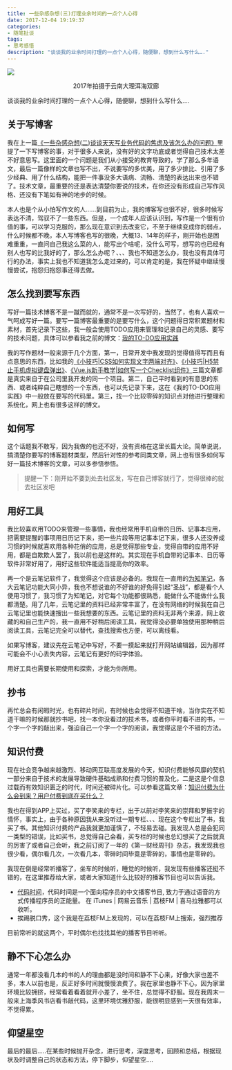 ```yaml
---
title: 一些杂感杂想(三)打理业余时间的一点个人心得
date: 2017-12-04 19:19:37
categories:
- 随笔扯谈
tags:
- 思考感悟
description: "谈谈我的业余时间打理的一点个人心得，随便聊，想到什么写什么…."
---
```

![](https://dunizb.b0.upaiyun.com/Photos/yunan/erhai.jpeg)
<div align="center">2017年拍摄于云南大理洱海双廊</div>

谈谈我的业余时间打理的一点个人心得，随便聊，想到什么写什么….

## 关于写博客

我在上一篇[《一些杂感杂想(二)谈谈天天写业务代码的焦虑及该怎么办的问题》](https://dunizb.com/2017/12/01/%E4%B8%80%E4%BA%9B%E6%9D%82%E6%84%9F%E6%9D%82%E6%83%B3/)里提了一下写博客的事，对于很多人来说，没有好的文字功底或者觉得自己技术太差不好意思写。这里面的一个问题是我们从小接受的教育导致的，学了那么多年语文，最后一篇像样的文章也写不出，不说要写的多优美，用了多少排比、引用了多少经典、用了什么结构，能把一件事没多大语病、流畅、清楚的表达出来也不错了。技术文章，最重要的还是表达清楚你要说的技术，在你还没有形成自己写作风格、还没有下笔如有神的地步的时候。

本人也是个从小怕写作文的人......到目前为止，我的博客写也很不好，很多时候写表达不清，驾驭不了一些东西。但是，一个成年人应该认识到，写作是一个很有价值的事，可以学习克服的，那么现在意识到去改变它，不至于继续变成你的弱点，什么时候都不晚，本人写博客也写的很晚，大概13、14年的样子，刚开始也是困难重重，一直问自己我这么菜的人，能写出个啥呢，没什么可写，想写的也已经有别人也写的比我好的了，那么怎么办呢？、、、我也不知道怎么办，我也没有具体可行的办法，事实上我也不知道我怎么走过来的，可以肯定的是，我在怀疑中继续慢慢尝试，抱怨归抱怨事还得去做。

## 怎么找到要写东西
写好一篇技术博客不是一蹴而就的，通常不是一次写好的，当然了，也有人喜欢一气呵成写好一篇。要写一篇博客最重要的是要写什么，这个问题得日常积累题材和素材，首先记录下这些，我一般会使用TODO应用来管理和记录自己的灵感、要写的技术问题，具体可以参看我之前的博文：[我的TO-DO应用实践](https://dunizb.com/2017/09/02/My-TO-DO-application-practice/)

我的写作题材一般来源于几个方面，第一，日常开发中我发现的觉得值得写而且有点意思的东西，比如我的[《小技巧|CSS如何实现文字两端对齐》](https://dunizb.com/2017/09/17/text-align-justify/)、[《小技巧|H5禁止手机虚拟键盘弹出》](https://dunizb.com/2017/09/24/disable-the-phone-virtual-keyboard-up/)、[《Vue.js新手教学|如何写一个Checklist组件》](https://dunizb.com/2017/11/18/Vue-checklist-components/)三篇文章都是真实来自于在公司里我开发的同一个项目。第二，自己平时看到的有意思的东西、或者纯粹自己瞎想的一个东西，也可以先记录下来，这在《我的TO-DO应用实践》中一般放在要写的代码里。第三，找一个比较零碎的知识点对他进行整理和系统化，网上也有很多这样的博文。

## 如何写

这个话题我不敢写，因为我做的也还不好，没有资格在这里长篇大论。简单说说，搞清楚你要写的博客题材类型，然后针对性的参考同类文章，网上也有很多如何写好一篇技术博客的文章，可以多参悟参悟。

> 提醒一下：刚开始不要到处去社区发，写在自己博客就行了，觉得很棒的就去社区发吧

## 用好工具
我比较喜欢用TODO来管理一些事情，我也经常用手机自带的日历、记事本应用，把需要提醒的事项用日历记下来，把一些片段等用记事本记下来，很多人还没养成习惯的时候就喜欢用各种花俏的应用，总是觉得那些专业，觉得自带的应用不好用，都是自欺欺人罢了，我以前也是这样的。其实现在手机自带的记事本、日历等软件非常好用了，用好这些软件能适当提高你的效率。

再一个是云笔记软件了，我觉得这个应该是必备的。我现在一直用的[为知笔记](http://www.wiz.cn/)，各大云笔记功能大同小异，我也不想说谁的不好谁的好免得引起“圣战”，都是看个人使用习惯了，我习惯了为知笔记，对它每个功能都很熟悉，能做什么不能做什么我都清楚。用了几年，云笔记里的资料已经非常丰富了，在没有网络的时候我在自己云笔记里也能快速搜出一些我想要的东西。云笔记里的资料无非两个来源，网上收藏的和自己生产的，我一直用不好稍后阅读工具，我觉得没必要单独使用那种稍后阅读工具，云笔记完全可以替代，查找搜索也方便，可以离线看。

如果写博客，建议先在云笔记中写好，不要一摸起来就打开网站编辑器，因为那样可能会不小心丢失内容，云笔记有更好的码字体验。

用好工具也需要长期使用和探索，才能为你所用。

## 抄书

再忙总会有闲暇时光，也有碎片时间，有时候也会觉得不知道干啥，当你实在不知道干嘛的时候那就抄书吧，找一本你没看过的技术书，或者你平时看不进的书，一个字一个字的敲出来，强迫自己一个字一个字的阅读，我觉得这是个不错的方法。

## 知识付费

现在社会竞争越来越激烈、移动网互联高度发展的今天，知识付费能够风靡的契机一部分来自于技术的发展导致硬件基础成熟和付费习惯的普及化，二是这是个信息过载而有效知识匮乏的时代，时间还被碎片化。可以参看这篇文章：[知识付费为什么会到来？用户付费到底在买什么？](http://www.sohu.com/a/200691646_152615)

我也在得到APP上买过，买了李笑来的专栏，出于以前对李笑来的崇拜和罗振宇的情怀，事实上，由于各种原因我从来没听过一期专栏、、、现在这个专栏出了书，我买了书。其他知识付费的产品我就更加谨慎了，不轻易去碰。我发现人总是会犯同一类型的错误，比如买书，总觉得自己会看，买专栏的时候也总幻想买了之后就真的厉害了或者自己会听，我之前订阅了一年的《第一财经周刊》杂志，我发现我也很少看，偶尔看几次，一次看几本，零碎时间毕竟是零碎的，事情也是零碎的。

我现在倒是经常听播客了，坐车的时候听，睡觉的时候听，我发现有些播客还挺不错的，在这里推荐给大家，或者大家知道什么比较好的播客节目也可以告诉我。
- [代码时间](http://codetimecn.com/)，代码时间是一个面向程序员的中文播客节目, 致力于通过语音的方式传播程序员的正能量。 在 iTunes | 网易云音乐 | 荔枝FM | 喜马拉雅都可以收听。
- 挨踢脱口秀，这个我是在荔枝FM上发现的，可以在荔枝FM上搜索，强烈推荐

目前常听的就这两个，平时偶尔也找找其他的播客节目听听。

## 静不下心怎么办

通常一年都没看几本的书的人的理由都是没时间和静不下心来，好像大家也差不多，本人以前也是，反正好多时间就慢慢浪费了。我在家里也静不下心，因为家里环境比较拥挤，经常看着看着就开小差了，坐不住，总觉得不舒服。现在我周末一般来上海季风书店看书敲代码，这里环境优雅舒服，能很明显感到一天很有效率，不觉得累。

## 仰望星空

最后的最后.....在某些时候抛开杂念，进行思考，深度思考，回顾和总结，根据现状及时调整自己的状态和方法，停下脚步，仰望星空....